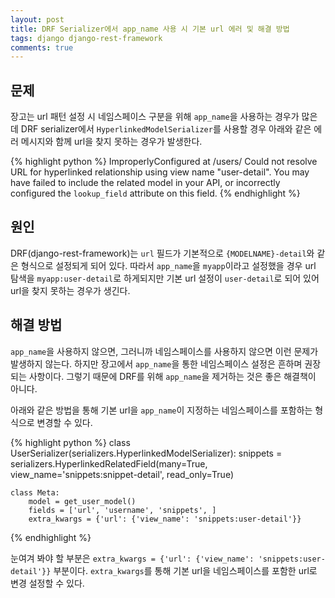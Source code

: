 ```yaml
---
layout: post
title: DRF Serializer에서 app_name 사용 시 기본 url 에러 및 해결 방법
tags: django django-rest-framework
comments: true
---
```


## 문제

장고는 url 패턴 설정 시 네임스페이스 구분을 위해 `app_name`을 사용하는 경우가 많은데 DRF serializer에서 `HyperlinkedModelSerializer`를 사용할 경우 아래와 같은 에러 메시지와 함께 url을 찾지 못하는 경우가 발생한다.

{% highlight python %}
ImproperlyConfigured at /users/
Could not resolve URL for hyperlinked relationship using view name "user-detail". You may have failed to include the related model in your API, or incorrectly configured the `lookup_field` attribute on this field.
{% endhighlight %}

## 원인

DRF(django-rest-framework)는 `url` 필드가 기본적으로 `{MODELNAME}-detail`와 같은 형식으로 설정되게 되어 있다. 따라서 `app_name`을 `myapp`이라고 설정했을 경우 url 탐색을 `myapp:user-detail`로 하게되지만 기본 url 설정이 `user-detail`로 되어 있어 url을 찾지 못하는 경우가 생긴다.

## 해결 방법

`app_name`을 사용하지 않으면, 그러니까 네임스페이스를 사용하지 않으면 이런 문제가 발생하지 않는다. 하지만 장고에서 `app_name`을 통한 네임스페이스 설정은 흔하며 권장되는 사항이다. 그렇기 때문에 DRF를 위해 `app_name`을 제거하는 것은 좋은 해결책이 아니다.

아래와 같은 방법을 통해 기본 url을 `app_name`이 지정하는 네임스페이스를 포함하는 형식으로 변경할 수 있다.

{% highlight python %}
class UserSerializer(serializers.HyperlinkedModelSerializer):
snippets = serializers.HyperlinkedRelatedField(many=True, view_name='snippets:snippet-detail', read_only=True)

    class Meta:
        model = get_user_model()
        fields = ['url', 'username', 'snippets', ]
        extra_kwargs = {'url': {'view_name': 'snippets:user-detail'}}

{% endhighlight %}

눈여겨 봐야 할 부분은 `extra_kwargs = {'url': {'view_name': 'snippets:user-detail'}}` 부분이다. `extra_kwargs`를 통해 기본 url을 네임스페이스를 포함한 url로 변경 설정할 수 있다.
